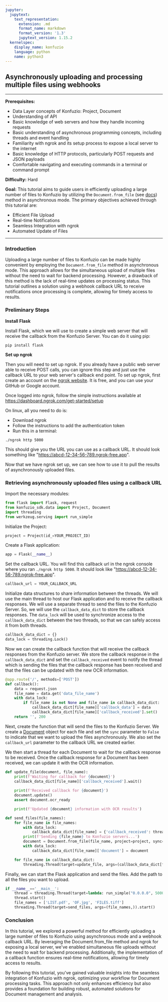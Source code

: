 ```yaml
---
jupyter:
  jupytext:
    text_representation:
      extension: .md
      format_name: markdown
      format_version: '1.3'
      jupytext_version: 1.15.2
  kernelspec:
    display_name: konfuzio
    language: python
    name: python3
---
```


## Asynchronously uploading and processing multiple files using webhooks

---

**Prerequisites:**
- Data Layer concepts of Konfuzio: Project, Document
- Understanding of API
- Basic knowledge of web servers and how they handle incoming requests
- Basic understanding of asynchronous programming concepts, including threads and event handling
- Familiarity with ngrok and its setup process to expose a local server to the internet
- Basic knowledge of HTTP protocols, particularly POST requests and JSON payloads
- Comfortable navigating and executing commands in a terminal or command prompt

**Difficulty:** Hard

**Goal:**
This tutorial aims to guide users in efficiently uploading a large number of files to Konfuzio by utilizing the `Document.from_file` (see [docs](https://dev.konfuzio.com/sdk/sourcecode.html#document)) method in asynchronous mode. The primary objectives achieved through this tutorial are:

- Efficient File Upload
- Real-time Notifications
- Seamless Integration with ngrok
- Automated Update of Files
---

### Introduction

Uploading a large number of files to Konfuzio can be made highly convenient by employing the `Document.from_file` method in asynchronous mode. This approach allows for the simultaneous upload of multiple files without the need to wait for backend processing. However, a drawback of this method is the lack of real-time updates on processing status. This tutorial outlines a solution using a webhook callback URL to receive notifications once processing is complete, allowing for timely access to results.


### Preliminary Steps


**Install Flask**

Install Flask, which we will use to create a simple web server that will receive the callback from the Konfuzio
Server. You can do it using pip:

```console
pip install flask
```

**Set up ngrok**

Then you will need to set up ngrok. If you already have a public web server able to receive POST calls, you can 
ignore this step and just use the callback URL to your web server's callback end point. To set up ngrok, first 
create an account on the [ngrok website](https://ngrok.com/). It is free, and you can use your GitHub or Google 
account.

Once logged into ngrok, follow the simple instructions available at https://dashboard.ngrok.com/get-started/setup

On linux, all you need to do is:
- Download ngrok
- Follow the instructions to add the authentication token
- Run this in a terminal:

```console
./ngrok http 5000
```

This should give you the URL you can use as a callback URL. It should look something like 
"https://abcd-12-34-56-789.ngrok-free.app".

Now that we have ngrok set up, we can see how to use it to pull the results of asynchronously uploaded files.


### Retrieving asynchronously uploaded files using a callback URL

Import the necessary modules:

```python tags=["skip-execution"]
from flask import Flask, request
from konfuzio_sdk.data import Project, Document
import threading
from werkzeug.serving import run_simple
```

Initialize the Project: 

```python tags=["skip-execution", "nbval-skip"]
project = Project(id_=YOUR_PROJECT_ID)
```

Create a Flask application:

```python tags=["skip-execution", "nbval-skip"]
app = Flask(__name__)
```

Set the callback URL.  You will find this callback url in the ngrok console where you ran `./ngrok http 5000`. It should look like "https://abcd-12-34-56-789.ngrok-free.app".

```python tags=["skip-execution", "nbval-skip"]
callback_url = YOUR_CALLBACK_URL
```

Initialize data structures to share information between the threads. We will use the main thread to host our Flask application and to receive the callback responses. We will use a separate thread to send the files to the Konfuzio Server. So, we will use the `callback_data_dict` to store the callback responses. The `data_lock` will be used to synchronize access to the `callback_data_dict` between the two threads, so that we can safely access it from both threads.

```python tags=["skip-execution", "nbval-skip"]
callback_data_dict = {}
data_lock = threading.Lock()
```

Now we can create the callback function that will receive the callback responses from the Konfuzio server. We store the callback response in the `callback_data_dict` and set the `callback_received` event to notify the thread which is sending the files that the callback response has been received and that the files can be updated with the 
new OCR information.

```python tags=["skip-execution", "nbval-skip"]
@app.route('/', methods=['POST'])
def callback():
    data = request.json
    file_name = data.get('data_file_name')
    with data_lock:
        if file_name is not None and file_name in callback_data_dict:
            callback_data_dict[file_name]['callback_data'] = data
            callback_data_dict[file_name]['callback_received'].set()
    return '', 200
```

Next, create the function that will send the files to the Konfuzio Server. We create a [Document](https://dev.konfuzio.com/sdk/sourcecode.html#document) object for each file and set the `sync` parameter to `False` to indicate that we want to upload the files asynchronously. We also set the `callback_url` parameter to the callback URL we created earlier.

We then start a thread for each Document to wait for the callback response to be received. Once the callback response for a Document has been received, we can update it with the OCR information.

```python tags=["skip-execution", "nbval-skip"]
def update_file(document, file_name):
    print(f'Waiting for callback for {document}')
    callback_data_dict[file_name]['callback_received'].wait()
    
    print(f'Received callback for {document}')
    document.update()
    assert document.ocr_ready

    print(f'Updated {document} information with OCR results')

def send_files(file_names):
    for file_name in file_names:
        with data_lock:
            callback_data_dict[file_name] = {'callback_received': threading.Event(), 'callback_data': None, 'document': None}
        print(f'Sending {file_name} to Konfuzio servers...')
        document = Document.from_file(file_name, project=project, sync=False, callback_url=callback_url)
        with data_lock:
            callback_data_dict[file_name]['document'] = document

    for file_name in callback_data_dict:
        threading.Thread(target=update_file, args=(callback_data_dict[file_name]['document'], file_name,)).start()
```

Finally, we can start the Flask application and send the files. Add the path to all the files you want to upload. 

```python tags=["skip-execution", "nbval-skip"]
if __name__=='__main__':
    thread = threading.Thread(target=lambda: run_simple("0.0.0.0", 5000, app))
    thread.start()
    file_names = ['LIST.pdf', 'OF.jpg', 'FILES.tiff']
    threading.Thread(target=send_files, args=(file_names,)).start()
```

### Conclusion

In this tutorial, we explored a powerful method for efficiently uploading a large number of files to Konfuzio using asynchronous mode and a webhook callback URL. By leveraging the Document.from_file method and ngrok for exposing a local server, we've enabled simultaneous file uploads without the need to wait for backend processing. Additionally, the implementation of a callback function ensures real-time notifications, allowing for timely access to results.

By following this tutorial, you've gained valuable insights into the seamless integration of Konfuzio with ngrok, optimizing your workflow for Document processing tasks. This approach not only enhances efficiency but also provides a foundation for building robust, automated solutions for Document management and analysis.
